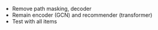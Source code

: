 - Remove path masking, decoder
- Remain encoder (GCN) and recommender (transformer)
- Test with all items